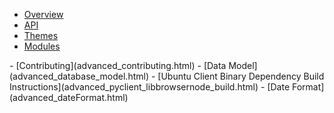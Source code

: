 - [Overview](advanced.html)
- [API](api.html)
- [Themes](advanced_theme.html)
- [Modules](advanced_modules.html)
<nonwhite>
- [Contributing](advanced_contributing.html)
</nonwhite>
- [Data Model](advanced_database_model.html)
- [Ubuntu Client Binary Dependency Build Instructions](advanced_pyclient_libbrowsernode_build.html)
- [Date Format](advanced_dateFormat.html)